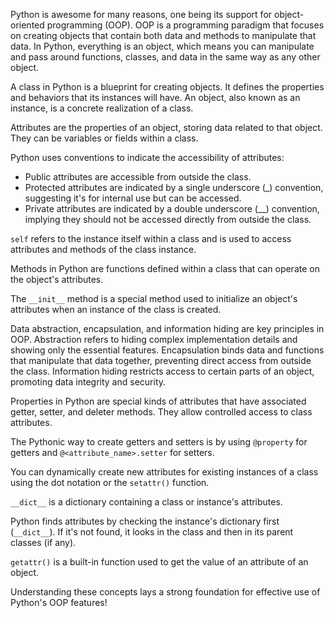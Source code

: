Python is awesome for many reasons, one being its support for object-oriented programming (OOP). OOP is a programming paradigm that focuses on creating objects that contain both data and methods to manipulate that data. In Python, everything is an object, which means you can manipulate and pass around functions, classes, and data in the same way as any other object.

A class in Python is a blueprint for creating objects. It defines the properties and behaviors that its instances will have. An object, also known as an instance, is a concrete realization of a class.

Attributes are the properties of an object, storing data related to that object. They can be variables or fields within a class.

Python uses conventions to indicate the accessibility of attributes:
- Public attributes are accessible from outside the class.
- Protected attributes are indicated by a single underscore (_) convention, suggesting it's for internal use but can be accessed.
- Private attributes are indicated by a double underscore (__) convention, implying they should not be accessed directly from outside the class.

`self` refers to the instance itself within a class and is used to access attributes and methods of the class instance.

Methods in Python are functions defined within a class that can operate on the object's attributes.

The `__init__` method is a special method used to initialize an object's attributes when an instance of the class is created.

Data abstraction, encapsulation, and information hiding are key principles in OOP. Abstraction refers to hiding complex implementation details and showing only the essential features. Encapsulation binds data and functions that manipulate that data together, preventing direct access from outside the class. Information hiding restricts access to certain parts of an object, promoting data integrity and security.

Properties in Python are special kinds of attributes that have associated getter, setter, and deleter methods. They allow controlled access to class attributes.

The Pythonic way to create getters and setters is by using `@property` for getters and `@<attribute_name>.setter` for setters.

You can dynamically create new attributes for existing instances of a class using the dot notation or the `setattr()` function.

`__dict__` is a dictionary containing a class or instance's attributes.

Python finds attributes by checking the instance's dictionary first (`__dict__`). If it's not found, it looks in the class and then in its parent classes (if any).

`getattr()` is a built-in function used to get the value of an attribute of an object.

Understanding these concepts lays a strong foundation for effective use of Python's OOP features!
